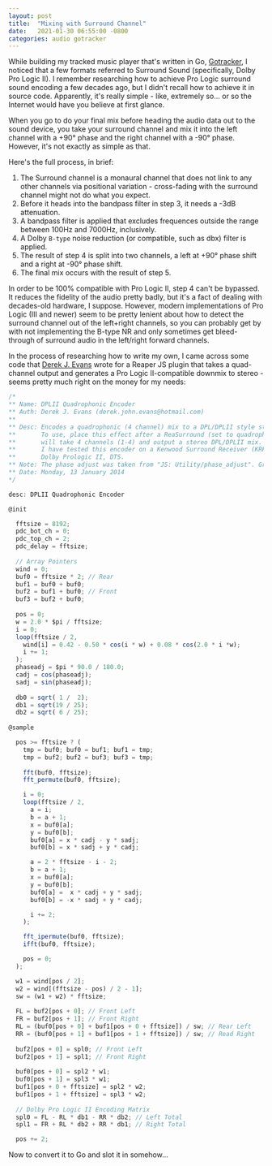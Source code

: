 ```yaml
---
layout: post
title:  "Mixing with Surround Channel"
date:   2021-01-30 06:55:00 -0800
categories: audio gotracker
---
```

While building my tracked music player that's written in Go, [Gotracker][gotracker-gh], I noticed that a few formats referred to Surround Sound (specifically, Dolby Pro Logic II). I remember researching how to achieve Pro Logic surround sound encoding a few decades ago, but I didn't recall how to achieve it in source code. Apparently, it's really simple - like, extremely so... or so the Internet would have you believe at first glance.

When you go to do your final mix before heading the audio data out to the sound device, you take your surround channel and mix it into the left channel with a +90&deg; phase and the right channel with a -90&deg; phase. However, it's not exactly as simple as that.

Here's the full process, in brief:
1. The Surround channel is a monaural channel that does not link to any other channels via positional variation - cross-fading with the surround channel might not do what you expect.
2. Before it heads into the bandpass filter in step 3, it needs a -3dB attenuation.
3. A bandpass filter is applied that excludes frequences outside the range between 100Hz and 7000Hz, inclusively.
4. A Dolby `B-type` noise reduction (or compatible, such as dbx) filter is applied.
5. The result of step 4 is split into two channels, a left at +90&deg; phase shift and a right at -90&deg; phase shift.
6. The final mix occurs with the result of step 5.

In order to be 100% compatible with Pro Logic II, step 4 can't be bypassed. It reduces the fidelity of the audio pretty badly, but it's a fact of dealing with decades-old hardware, I suppose. However, modern implementations of Pro Logic (III and newer) seem to be pretty lenient about how to detect the surround channel out of the left+right channels, so you can probably get by with not implementing the B-type NR and only sometimes get bleed-through of surround audio in the left/right forward channels.

In the process of researching how to write my own, I came across some code that [Derek J. Evans][dje-email] wrote for a Reaper JS plugin that takes a quad-channel output and generates a Pro Logic II-compatible downmix to stereo - seems pretty much right on the money for my needs:

```javascript
/*
** Name: DPLII Quadrophonic Encoder
** Auth: Derek J. Evans (derek.john.evans@hotmail.com)
**
** Desc: Encodes a quadrophonic (4 channel) mix to a DPL/DPLII style stereo signal.
**       To use, place this effect after a ReaSurround (set to quadrophonic). This encoder
**       will take 4 channels (1-4) and output a stereo DPL/DPLII mix.
**       I have tested this encoder on a Kenwood Surround Receiver (KRF-V5560D) which has a licensed
**       Dolby Prologic II, DTS.   
** Note: The phase adjust was taken from "JS: Utility/phase_adjust". Great Code!
** Date: Monday, 13 January 2014
*/

desc: DPLII Quadrophonic Encoder

@init 

  fftsize = 8192; 
  pdc_bot_ch = 0;
  pdc_top_ch = 2;
  pdc_delay = fftsize;
  
  // Array Pointers
  wind = 0;
  buf0 = fftsize * 2; // Rear
  buf1 = buf0 + buf0; 
  buf2 = buf1 + buf0; // Front
  buf3 = buf2 + buf0; 
        
  pos = 0; 
  w = 2.0 * $pi / fftsize;
  i = 0;
  loop(fftsize / 2,
    wind[i] = 0.42 - 0.50 * cos(i * w) + 0.08 * cos(2.0 * i *w);
    i += 1;
  ); 
  phaseadj = $pi * 90.0 / 180.0;
  cadj = cos(phaseadj);
  sadj = sin(phaseadj);
  
  db0 = sqrt( 1 /  2);
  db1 = sqrt(19 / 25);
  db2 = sqrt( 6 / 25);
  
@sample

  pos >= fftsize ? (
    tmp = buf0; buf0 = buf1; buf1 = tmp;
    tmp = buf2; buf2 = buf3; buf3 = tmp;
            
    fft(buf0, fftsize); 
    fft_permute(buf0, fftsize);

    i = 0;
    loop(fftsize / 2, 
      a = i;
      b = a + 1;
      x = buf0[a];
      y = buf0[b];
      buf0[a] = x * cadj - y * sadj;
      buf0[b] = x * sadj + y * cadj;

      a = 2 * fftsize - i - 2;
      b = a + 1;
      x = buf0[a];
      y = buf0[b];
      buf0[a] =  x * cadj + y * sadj;
      buf0[b] = -x * sadj + y * cadj;

      i += 2;
    );

    fft_ipermute(buf0, fftsize); 
    ifft(buf0, fftsize);

    pos = 0;
  );

  w1 = wind[pos / 2];
  w2 = wind[(fftsize - pos) / 2 - 1];
  sw = (w1 + w2) * fftsize;
    
  FL = buf2[pos + 0]; // Front Left
  FR = buf2[pos + 1]; // Front Right
  RL = (buf0[pos + 0] + buf1[pos + 0 + fftsize]) / sw; // Rear Left
  RR = (buf0[pos + 1] + buf1[pos + 1 + fftsize]) / sw; // Read Right
  
  buf2[pos + 0] = spl0; // Front Left
  buf2[pos + 1] = spl1; // Front Right
          
  buf0[pos + 0] = spl2 * w1;
  buf0[pos + 1] = spl3 * w1;
  buf1[pos + 0 + fftsize] = spl2 * w2;
  buf1[pos + 1 + fftsize] = spl3 * w2;
   
  // Dolby Pro Logic II Encoding Matrix      
  spl0 = FL - RL * db1 - RR * db2; // Left Total
  spl1 = FR + RL * db2 + RR * db1; // Right Total

  pos += 2;
```

Now to convert it to Go and slot it in somehow...

[gotracker-gh]:   https://github.com/gotracker/gotracker
[dje-email]:      mailto:derek.john.evans@hotmail.com